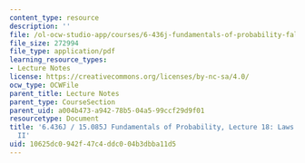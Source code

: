 ```yaml
---
content_type: resource
description: ''
file: /ol-ocw-studio-app/courses/6-436j-fundamentals-of-probability-fall-2018/10625dc0942f47c4ddc004b3dbba11d5_MIT6_436JF18_lec18.pdf
file_size: 272994
file_type: application/pdf
learning_resource_types:
- Lecture Notes
license: https://creativecommons.org/licenses/by-nc-sa/4.0/
ocw_type: OCWFile
parent_title: Lecture Notes
parent_type: CourseSection
parent_uid: a004b473-a942-78b5-04a5-99ccf29d9f01
resourcetype: Document
title: '6.436J / 15.085J Fundamentals of Probability, Lecture 18: Laws of Large Numbers
  II'
uid: 10625dc0-942f-47c4-ddc0-04b3dbba11d5
---
```

